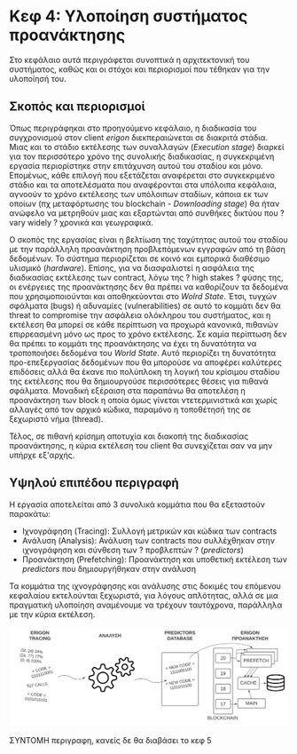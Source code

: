 
# Κεφ 4: Υλοποίηση συστήματος προανάκτησης

Στο κεφάλαιο αυτά περιγράφεται συνοπτικά η αρχιτεκτονική του συστήματος, καθώς και οι στόχοι και περιορισμοί που τέθηκαν για την υλοποίησή του.

## Σκοπός και περιορισμοί

Όπως περιγράφηκαι στο προηγούμενο κεφάλαιο, η διαδικασία του συγχρονισμού στον client *erigon* διεκπεραιώνεται σε διακριτά στάδια.
Μιας και το στάδιο εκτέλεσης των συναλλαγών (*Execution stage*) διαρκεί για τον περισσότερο χρόνο της συνολικής διαδικασίας,
η συγκεκριμένη εργασία περιορίστηκε στην επιτάχυνση αυτού του σταδίου και μόνο.
Επομένως, κάθε επιλογή που εξετάζεται αναφέρεται στο συγκεκριμένο στάδιο και τα αποτελέσματα που αναφέρονται στα υπόλοιπα κεφάλαια,
αγνοούν το χρόνο εκτέλεσης των υπόλοιπων σταδίων, κάποια εκ των οποίων (πχ μεταφόρτωσης του blockchain - *Downloading stage*)
θα ήταν ανώφελο να μετρηθούν μιας και εξαρτώνται από συνθήκες δικτύου που ? vary widely ? χρονικά και γεωγραφικά.

Ο σκοπός της εργασίας είναι η βελτίωση της ταχύτητας αυτού του σταδίου με την παράλληλη προανάκτηση προβλεπόμενων εγγραφών από τη βάση δεδομένων.
Το σύστημα περιορίζεται σε κοινό και εμπορικά διαθέσιμο υλισμικό (*hardware*).
Επίσης, για να διασφαλιστεί η ασφάλεια της διαδικασίας εκτέλεσης των contract, λόγω της ? high stakes ? φύσης της, οι ενέργειες της προανάκτησης
δεν θα πρέπει να καθορίζουν τα δεδομένα που χρησιμοποιούνται και αποθηκεύονται στο *Wolrd State*.
Έτσι, τυγχών σφάλματα (bugs) ή αδυναμίες (vulnerabilities) σε αυτό το κομμάτι δεν θα threat to compromise την ασφάλεια ολόκληρου του συστήματος,
και η εκτέλεση θα μπορεί σε κάθε περίπτωση να προχωρά κανονικά, πιθανών επιρρεασμένη μόνο ως προς το χρόνο εκτέλεσης.
Σε καμία περίπτωση δεν θα πρέπει το κομμάτι της προανάκτησης να έχει τη δυνατότητα να τροποποιήσει δεδομένα του *World State*.
Αυτό περιορίζει τη δυνατότητα προ-επεξεργασίας δεδομένων που θα μπορούσε να αποφέρει καλύτερες επιδόσεις
αλλά θα έκανε πιο πολύπλοκη τη λογική του κρίσιμου σταδίου της εκτέλεσης που θα δημιουργούσε περισσότερες θέσεις για πιθανά σφάλματα.
Μοναδική εξέραιση στα παραπάνω θα αποτελέση η προανάκτηση των block η οποία όμως γίνεται ντετερμινιστικά και χωρίς αλλαγές από τον αρχικό κώδικα,
παραμόνο η τοποθέτησή της σε ξεχωριστό νήμα (thread).

Τέλος, σε πιθανή κρίσημη αποτυχία και διακοπή της διαδικασίας προανάκτησης, η κύρια εκτέλεση του client θα συνεχίζεται σαν να μην υπήρχε εξ'αρχής.

## Υψηλού επιπέδου περιγραφή

Η εργασία αποτελείται από 3 συνολικά κομμάτια που θα εξεταστούν παρακάτω:
- Iχνογράφηση (Tracing):     Συλλογή μετρικών και κώδικα των contracts
- Ανάλυση     (Analysis):    Ανάλυση των contracts που συλλέχθηκαν στην ιχνογράφηση και σύνθεση των ? προβλεπτών ? (*predictors*)
- Προανάκτηση (Prefetching): Προανάκτηση και υποθετική εκτέλεση των *predictors* που δημιουργήθηκαν στην ανάλυση

Τα κομμάτια της ιχνογράφησης και ανάλυσης στις δοκιμές του επόμενου κεφαλαίου εκτελούνται ξεχωριστά, για λόγους απλότητας,
αλλά σε μια πραγματική υλοποίηση αναμένουμε να τρέχουν ταυτόχρονα, παράλληλα με την κύρια εκτέλεση.

![](Overview.svg "Υψηλού επιπέδου όψη του συστήματος.")

ΣΥΝΤΟΜΗ περιγραφη, κανείς δε θα διαβάσει το κεφ 5
